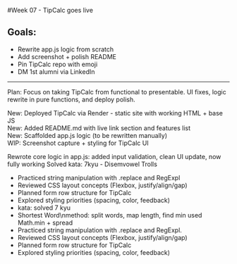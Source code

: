 #Week 07 - TipCalc goes live
## Goals:
- Rewrite app.js logic from scratch
- Add screenshot + polish README
- Pin TipCalc repo with emoji
- DM 1st alumni via LinkedIn

---

Plan: Focus on taking TipCalc from functional to presentable. UI fixes, logic rewrite in pure functions, and deploy polish.

New: Deployed TipCalc via Render - static site with working HTML + base JS  
New: Added README.md with live link section and features list  
New: Scaffolded app.js logic (to be rewritten manually)  
WIP: Screenshot capture + styling for TipCalc UI

 Rewrote core logic in app.js: added input validation, clean UI update, now fully working
Solved kata: 7kyu - Disemvowel Trolls
- Practiced string manipulation with .replace and RegExpl
- Reviewed CSS layout concepts (Flexbox, justify/align/gap)
- Planned form row structure for TipCalc
- Explored styling priorities (spacing, color, feedback)
- kata: solved 7 kyu 
- Shortest Word\nmethod: split words, map length, find  min used Math.min + spread
- Practiced string manipulation with .replace and RegExpl.
- Reviewed CSS layout concepts (Flexbox, justify/align/gap)
- Planned form row structure for TipCalc
- Explored styling priorities (spacing, color, feedback)
